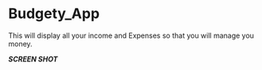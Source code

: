 # Budgety_App
This will display all your income and Expenses so that you will manage you money.


_**SCREEN SHOT**_

